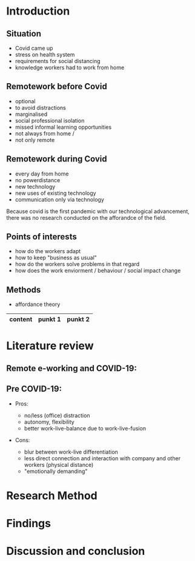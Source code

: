 # Introduction
## Situation
- Covid came up
- stress on health system
- requirements for social distancing
- knowledge workers had to work from home
## Remotework before Covid
- optional
- to avoid distractions
- marginalised
- social professional isolation
- missed informal learning opportunities
- not always from home /
- not only remote

## Remotework during Covid
- every day from home
- no powerdistance
- new technology
- new uses of existing technology
- communication only via technology

Because covid is the first pandemic with our technological advancement, there was no research conducted on the afforandce of the field.

## Points of interests
- how do the workers adapt
- how to keep "business as usual"
- how do the workers solve problems in that regard
- how does the work enviorment / behaviour / social impact change

## Methods
- affordance theory

content| punkt 1 | punkt 2 |
|---|---|---|


# Literature review
## Remote e-working and COVID-19:
## Pre COVID-19:
- Pros:
  - no/less (office) distraction
  - autonomy, flexibility
  - better work-live-balance due to work-live-fusion

- Cons:
  - blur between work-live differentiation
  - less direct connection and interaction with company and other workers (physical distance)
  - "emotionally demanding"
  

# Research Method

# Findings

# Discussion and conclusion
